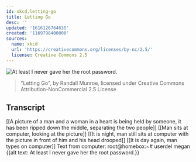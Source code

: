 ```yaml
---
id: xkcd.letting-go
title: Letting Go
desc: ''
updated: '1616126764635'
created: '1169798400000'
sources:
  name: xkcd
  url: 'https://creativecommons.org/licenses/by-nc/2.5/'
  license: Creative Commons 2.5
---
```

![At least I never gave her the root password.](https://imgs.xkcd.com/comics/letting_go.png)
> "Letting Go", by Randall Munroe, licensed under Creative Commons Attribution-NonCommercial 2.5 License

## Transcript
[[A picture of a man and a woman in a heart is being held by someone, it has been ripped down the middle, separating the two people]]
[[Man sits at computer, looking at the picture]]
[[It is night, man still sits at computer with the picture in front of him and his head drooped]]
[[It is day again, man types on computer]]
Text from computer: root@homebox:~# userdel megan
{{alt text: At least I never gave her the root password.}}
